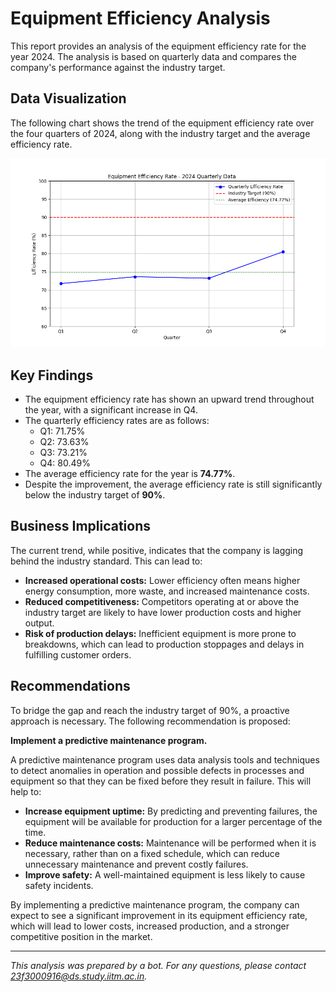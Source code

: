 # Equipment Efficiency Analysis

This report provides an analysis of the equipment efficiency rate for the year 2024. The analysis is based on quarterly data and compares the company's performance against the industry target.

## Data Visualization

The following chart shows the trend of the equipment efficiency rate over the four quarters of 2024, along with the industry target and the average efficiency rate.

![Equipment Efficiency Trend](efficiency_trend.png)

## Key Findings

- The equipment efficiency rate has shown an upward trend throughout the year, with a significant increase in Q4.
- The quarterly efficiency rates are as follows:
  - Q1: 71.75%
  - Q2: 73.63%
  - Q3: 73.21%
  - Q4: 80.49%
- The average efficiency rate for the year is **74.77%**.
- Despite the improvement, the average efficiency rate is still significantly below the industry target of **90%**.

## Business Implications

The current trend, while positive, indicates that the company is lagging behind the industry standard. This can lead to:

- **Increased operational costs:** Lower efficiency often means higher energy consumption, more waste, and increased maintenance costs.
- **Reduced competitiveness:** Competitors operating at or above the industry target are likely to have lower production costs and higher output.
- **Risk of production delays:** Inefficient equipment is more prone to breakdowns, which can lead to production stoppages and delays in fulfilling customer orders.

## Recommendations

To bridge the gap and reach the industry target of 90%, a proactive approach is necessary. The following recommendation is proposed:

**Implement a predictive maintenance program.**

A predictive maintenance program uses data analysis tools and techniques to detect anomalies in operation and possible defects in processes and equipment so that they can be fixed before they result in failure. This will help to:

- **Increase equipment uptime:** By predicting and preventing failures, the equipment will be available for production for a larger percentage of the time.
- **Reduce maintenance costs:** Maintenance will be performed when it is necessary, rather than on a fixed schedule, which can reduce unnecessary maintenance and prevent costly failures.
- **Improve safety:** A well-maintained equipment is less likely to cause safety incidents.

By implementing a predictive maintenance program, the company can expect to see a significant improvement in its equipment efficiency rate, which will lead to lower costs, increased production, and a stronger competitive position in the market.

---
*This analysis was prepared by a bot. For any questions, please contact 23f3000916@ds.study.iitm.ac.in.*
